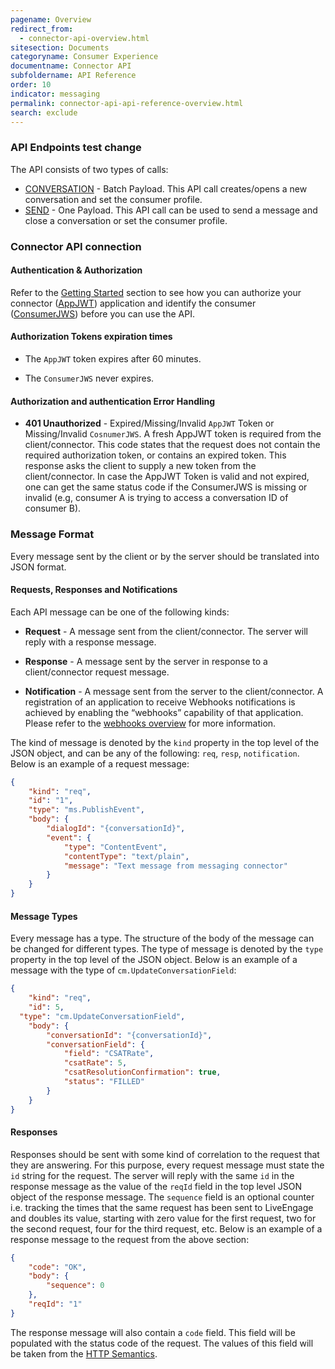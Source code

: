 ```yaml
---
pagename: Overview
redirect_from:
  - connector-api-overview.html
sitesection: Documents
categoryname: Consumer Experience
documentname: Connector API
subfoldername: API Reference
order: 10
indicator: messaging
permalink: connector-api-api-reference-overview.html
search: exclude
---
```


### API Endpoints test change

The API consists of two types of calls:

* [CONVERSATION](sendapi-create.html) - Batch Payload. This API call creates/opens a new conversation and set the consumer profile.
* [SEND](sendapi-send.html) - One Payload. This API call can be used to send a message and close a conversation or set the consumer profile.

### Connector API connection


####  Authentication & Authorization

Refer to the [Getting Started](connectorapi-getting-started.html) section to see how you can authorize your connector ([AppJWT](Create_AppJWT.html)) application and identify the consumer ([ConsumerJWS](Create_ConsumerJWS.html)) before you can use the API.


####  Authorization Tokens expiration times

* The ``AppJWT`` token expires after 60 minutes.

* The ``ConsumerJWS`` never expires.

####  Authorization and authentication Error Handling

* **401 Unauthorized** - Expired/Missing/Invalid ``AppJWT`` Token or Missing/Invalid ``CosnumerJWS``. A fresh AppJWT token is required from the client/connector. This code states that the request does not contain the required authorization token, or contains an expired token. This response asks the client to supply a new token from the client/connector. In case the AppJWT Token is valid and not expired, one can get the same status code if the ConsumerJWS is missing or invalid (e.g, consumer A is trying to access a conversation ID of consumer B).


### Message Format

Every message sent by the client or by the server should be translated into JSON format.

####  Requests, Responses and Notifications

Each API message can be one of the following kinds:

* **Request** - A message sent from the client/connector. The server will reply with a response message.

* **Response** - A message sent by the server in response to a client/connector request message.

* **Notification** - A message sent from the server to the client/connector. A registration of an application to receive Webhooks notifications is achieved by enabling the “webhooks” capability of that application. Please refer to the [webhooks overview](webhooks-overview.html) for more information.  

The kind of message is denoted by the `kind` property in the top level of the JSON object, and can be any of the following: `req`, `resp`, `notification`. Below is an example of a request message:

```json
{
	"kind": "req",
	"id": "1",
	"type": "ms.PublishEvent",
	"body": {
		"dialogId": "{conversationId}",
		"event": {
			"type": "ContentEvent",
			"contentType": "text/plain",
			"message": "Text message from messaging connector"
		}
	}
}
```

####  Message Types

Every message has a type. The structure of the body of the message can be changed for different types. The type of message is denoted by the `type` property in the top level of the JSON object. Below is an example of a message with the type of `cm.UpdateConversationField`:

```json
{
	"kind": "req",
	"id": 5,
  "type": "cm.UpdateConversationField",
	"body": {
		"conversationId": "{conversationId}",
		"conversationField": {
			"field": "CSATRate",
			"csatRate": 5,
			"csatResolutionConfirmation": true,
			"status": "FILLED"
		}
	}
}
```

####  Responses

Responses should be sent with some kind of correlation to the request that they are answering. For this purpose, every request message must state the `id` string for the request. The server will reply with the same `id` in the response message as the value of the `reqId` field in the top level JSON object of the response message. The `sequence` field is an optional counter i.e. tracking the times that the same request has been sent to LiveEngage and doubles its value, starting with zero value for the first request, two for the second request, four for the third request, etc. Below is an example of a response message to the request from the above section:

```json
{
    "code": "OK",
    "body": {
        "sequence": 0
    },
    "reqId": "1"
}
```

The response message will also contain a `code` field. This field will be populated with the status code of the request. The values of this field will be taken from the [HTTP Semantics](https://tools.ietf.org/html/rfc7231).
